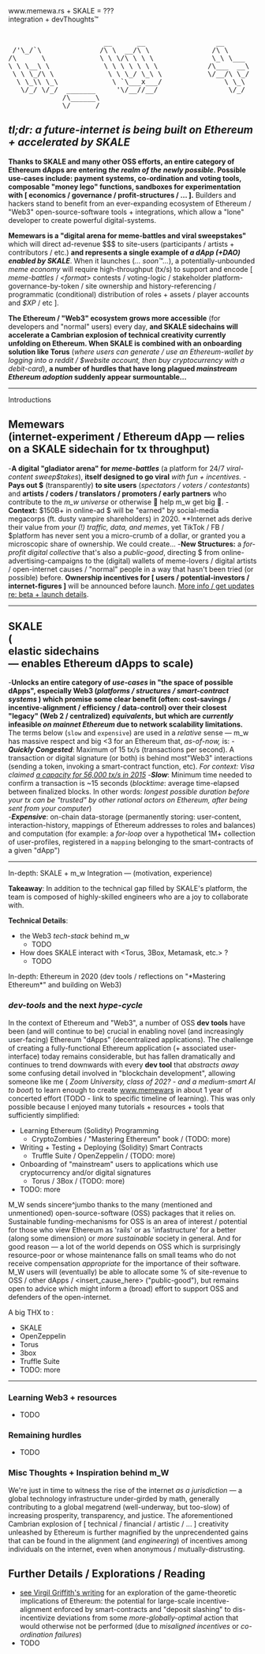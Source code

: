 <div id="postTop">
	
<div id="title">
www.memewa.rs + SKALE = ??? 
</div>

<div id="subtitle">
integration  +  devThoughts™
</div>

</div>

<pre>    
                       __      __                 __                  ____        __  __      ______      __         ____                                          _       _       _    
 /'\_/`\              /\ \  __/\ \               /\ \                /\  _`\     /\ \/\ \    /\  _  \    /\ \       /\  _`\                _______               /'_`\   /'_`\   /'_`\  
/\      \             \ \ \/\ \ \ \              \_\ \___            \ \,\L\_\   \ \ \/'/'   \ \ \L\ \   \ \ \      \ \ \L\_\             /\______\             /\_\/\`\/\_\/\`\/\_\/\`\
\ \ \__\ \             \ \ \ \ \ \ \            /\___  __\            \/_\__ \    \ \ , <     \ \  __ \   \ \ \  __  \ \  _\L             \/______/_            \/_//'/'\/_//'/'\/_//'/'
 \ \ \_/\ \             \ \ \_/ \_\ \           \/__/\ \_/              /\ \L\ \   \ \ \\`\    \ \ \/\ \   \ \ \L\ \  \ \ \L\ \             /\______\              /\_\    /\_\    /\_\ 
  \ \_\\ \_\             \ `\___x___/               \ \_\               \ `\____\   \ \_\ \_\   \ \_\ \_\   \ \____/   \ \____/             \/______/              \/\_\   \/\_\   \/\_\
   \/_/ \/_/  _______     '\/__//__/                 \/_/                \/_____/    \/_/\/_/    \/_/\/_/    \/___/     \/___/                                      \/_/    \/_/    \/_/
             /\______\                                                                                                                                                                  
             \/______/
</pre>


***tl;dr:** a future-internet is being built on Ethereum + accelerated by SKALE*
---

**Thanks to SKALE and many other OSS efforts, an entire category of Ethereum dApps are entering *the realm of the newly possible*. Possible use-cases include: payment systems, co-ordination and voting tools,  composable "money lego"  functions,  sandboxes for experimentation with [ economics / governance / profit-structures / ... ].**  Builders and hackers stand to benefit from an ever-expanding ecosystem of Ethereum / "Web3" open-source-software tools + integrations, which allow a "lone" developer to create powerful digital-systems.
  
**Memewars is a "digital arena for meme-battles and viral sweepstakes"** which will direct ad-revenue $$$ to site-users  (participants / artists + contributors / etc.) **and represents a single example of *a dApp (+DAO) enabled by SKALE***. When it launches (*... soon™...*), a potentially-unbounded *meme economy* will require high-throughput (tx/s) to support and encode [ *meme-battles* / <_format_> contests / voting-logic / stakeholder platform-governance-by-token / site ownership and history-referencing / programmatic (conditional) distribution of roles + assets / player accounts and *$XP* / etc ].

**The Ethereum / "Web3" ecosystem grows more accessible** (for developers and "normal" users) every day, **and SKALE sidechains will accelerate a Cambrian explosion of technical creativity currently unfolding on Ethereum. When SKALE is combined with an onboarding solution like Torus** (*where users can generate / use an Ethereum-wallet by logging into a reddit / $website account, then buy cryptocurrency with a debit-card*), **a number of hurdles that have long plagued *mainstream Ethereum adoption*  suddenly appear surmountable...**

---
<div id="introductions">
<div id="introductionsTitle">
Introductions
</div>
</div>	


<h2 id="introduction-instance-title"> 
Memewars 
<div id="introduction-instance-subtitle">
(internet-experiment / Ethereum dApp — relies on a SKALE sidechain for tx throughput) 
</div>
</h2>

  -**A digital "gladiator arena" for *meme-battles*** (a platform for 24/7 *viral-content sweep$takes*), **itself designed to go viral** *with fun + incentives.*
  -**Pays out $** (transparently) **to site users** (*spectators / voters / contestants*) and **artists / coders / translators / promoters / early partners** who contribute to the *m_w universe* or otherwise 🚀 help m_w get big  🚀. 
  -**Context:** $150B+ in online-ad $ will be "earned" by social-media megacorps (ft. dusty vampire shareholders) in 2020. **Internet ads derive their value from *your (!) traffic, data, and memes*, yet TikTok / FB / $platform has never sent you a micro-crumb of a dollar, or granted you a microscopic share of ownership. We could create...
  -**New Structures:** a *for-profit digital collective* that's also a *public-good*, directing $ from online-advertising-campaigns to the (digital) wallets of meme-lovers / digital artists / open-internet causes / "normal" people in a way that hasn't been tried (or possible) before. **Ownership incentives for [ users / potential-investors / internet-figures ]** will be announced before launch.  [More info / get updates re: beta + launch details](https://trello.com/b/gLY2a5Zc/wwwmemewars).

---

<h2 id="introduction-instance-title"> 
SKALE 
	<div id="introduction-instance-subtitle"> (
		<div id="elastic-sidechains">elastic sidechains </div> — enables Ethereum dApps to scale) 
	</div>
</h2>

  -**Unlocks an entire category of *use-cases* in "the space of possible dApps", especially Web3 (*platforms / structures / smart-contract systems* ) which promise some clear benefit (often: cost-savings / incentive-alignment / efficiency / data-control) over their closest "legacy" (Web 2 / centralized) *equivalents*, but which are *currently* infeasible *on mainnet Ethereum* due to network scalability limitations.** The terms below (`slow` and `expensive`) are used in a *relative* sense — m_w has massive respect and big <3 for an Ethereum that, *as-of-now,* is:
    -***Quickly Congested***: Maximum of 15  tx/s (transactions per second). A transaction or digital signature (or both) is behind most"Web3" interactions (sending a token, invoking a smart-contract function, etc).   *For context: Visa claimed [a capacity for 56,000 tx/s in 2015](https://usa.visa.com/dam/VCOM/download/corporate/media/visa-fact-sheet-Jun2015.pdf)*
    -***Slow***: Minimum time needed to confirm a transaction is ~15 seconds (*blocktime*: average time-elapsed between finalized blocks. In other words: *longest possible duration before your tx can be "trusted" by other rational actors on Ethereum, after being sent from your computer*)	 
    -***Expensive***: on-chain data-storage (permanently storing: user-content, interaction-history, mappings of Ethereum addresses to roles and balances) and computation (for example: a *for-loop* over a hypothetical 1M+ collection of user-profiles, registered in a `mapping` belonging to the smart-contracts of a given "dApp") 

---

<div id="introductions">
<div id="introductionsTitle">
In-depth: SKALE + m_w Integration — (motivation, experience) 
</div>
</div>	

**Takeaway**: In addition to the technical gap filled by SKALE's platform, the team is composed of highly-skilled engineers who are a joy to collaborate with.  

**Technical Details**:
- the Web3 *tech-stack* behind m_w
	- TODO
- How does SKALE interact with <Torus, 3Box, Metamask, etc.> ?
	- TODO 

<div id="introductions">
<div id="introductionsTitle">
In-depth: Ethereum in 2020 (dev tools / reflections on "*Mastering Ethereum*" and building on Web3) 
</div>
</div>	

### *dev-tools* and the next *hype-cycle*
In the context of Ethereum and "Web3", a number of OSS **dev tools** have been (and will continue to be) crucial in enabling novel (and increasingly user-facing) Ethereum "dApps" (decentralized applications). The challenge of creating a fully-functional Ethereum application (+ associated user-interface) today remains considerable, but has fallen dramatically and continues to trend downwards with every **dev tool** that *abstracts away* some confusing detail involved in "blockchain development", allowing someone like me ( *Zoom University, class of 202? - and a medium-smart AI to boot*) to learn enough to create www.memewars in about 1 year of concerted effort (TODO - link to specific timeline of learning). This was only possible because I enjoyed many tutorials + resources + tools that sufficiently simplified:

- Learning Ethereum (Solidity) Programming
	-  CryptoZombies / "Mastering Ethereum" book / (TODO: more)
 - Writing + Testing + Deploying (Solidity) Smart Contracts 
	 - Truffle Suite / OpenZeppelin / (TODO: more)
 - Onboarding of "mainstream" users to applications which use cryptocurrency and/or digital signatures 
	 - Torus / 3Box / (TODO: more)
- TODO: more

M_W sends sincere^jumbo thanks to the many (mentioned and unmentioned) open-source-software (OSS) packages that it relies on. Sustainable funding-mechanisms for OSS  is an area of interest / potential for those who view Ethereum as 'rails' or as 'infastructure' for a better (along some dimension) or *more sustainable* society in general. And for good reason — a lot of the world depends on OSS which is surprisingly resource-poor or whose maintenance falls on small teams who do not receive compensation *appropriate* for the importance of their software. M_W users will (eventually) be able to allocate some % of site-revenue to OSS / other dApps / <insert_cause_here> ("public-good"), but remains open to advice which might inform a (broad) effort to support OSS and defenders of the open-internet.

A big THX to :
  - SKALE
  - OpenZeppelin
  - Torus 
  - 3box
  - Truffle Suite
  - TODO: more
---


### Learning Web3 + resources 
- TODO

### Remaining hurdles 
- TODO

### Misc Thoughts + Inspiration behind m_W

We're just in time to witness the rise of the internet *as a jurisdiction* — a global technology infrastructure under-girded by math, generally contributing to a global megatrend (well-underway, but too-slow) of increasing prosperity, transparency, and justice. The aforementioned Cambrian explosion of [ technical / financial / artistic / ... ] creativity unleashed by Ethereum is further magnified  by the unprecendented gains that can be found in the alignment (and *engineering*) of incentives among individuals on the internet, even when anonymous / mutually-distrusting.

## Further Details / Explorations / Reading

-  [see Virgil Griffith's writing](https://medium.com/@virgilgr/ethereum-is-game-changing-technology-literally-d67e01a01cf8) for an exploration of the game-theoretic implications of Ethereum: the potential for large-scale incentive-alignment enforced by smart-contracts and "deposit slashing" to dis-incentivize deviations from some *more-globally-optimal* action that would otherwise not be performed (due to *misaligned incentives* or *co-ordination failures*)
- TODO
